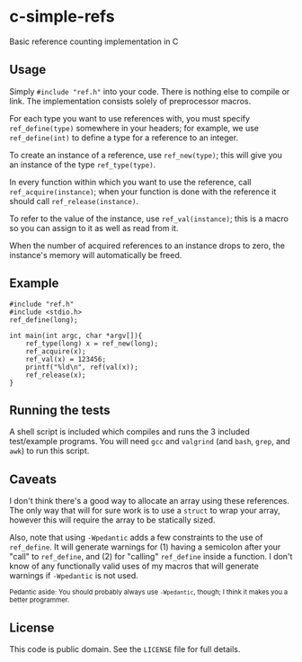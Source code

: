 # c-simple-refs
Basic reference counting implementation in C


## Usage

Simply `#include "ref.h"` into your code. There is nothing else to compile or link. The implementation consists solely of preprocessor macros.

For each type you want to use references with, you must specify `ref_define(type)` somewhere in your headers; for example, we use `ref_define(int)` to define a type for a reference to an integer.

To create an instance of a reference, use `ref_new(type)`; this will give you an instance of the type `ref_type(type)`.

In every function within which you want to use the reference, call `ref_acquire(instance)`; when your function is done with the reference it should call `ref_release(instance)`.

To refer to the value of the instance, use `ref_val(instance)`; this is a macro so you can assign to it as well as read from it.

When the number of acquired references to an instance drops to zero, the instance's memory will automatically be freed.

## Example

    #include "ref.h"
    #include <stdio.h>
    ref_define(long);
    
    int main(int argc, char *argv[]){
        ref_type(long) x = ref_new(long);
        ref_acquire(x);
        ref_val(x) = 123456;
        printf("%ld\n", ref(val(x));
        ref_release(x);
    }
    
## Running the tests

A shell script is included which compiles and runs the 3 included test/example programs. You will need `gcc` and `valgrind` (and `bash`, `grep`, and `awk`) to run this script.

## Caveats

I don't think there's a good way to allocate an array using these references. The only way that will for sure work is to use a `struct` to wrap your array, however this will require the array to be statically sized.

Also, note that using `-Wpedantic` adds a few constraints to the use of `ref_define`. It will generate warnings for (1) having a semicolon after your "call" to `ref_define`, and (2) for "calling" `ref_define` inside a function. I don't know of any functionally valid uses of my macros that will generate warnings if `-Wpedantic` is not used.

<sup>Pedantic aside: You should probably always use `-Wpedantic`, though; I think it makes you a better programmer.</sup>

## License

This code is public domain. See the `LICENSE` file for full details.
